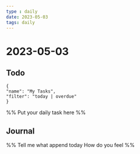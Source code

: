 ```yaml
---
type : daily
date: 2023-05-03
tags: daily
---
```


# 2023-05-03

## Todo
```todoist
{
"name": "My Tasks",
"filter": "today | overdue"
}
```
%%
Put your daily task here
%%


## Journal 
%%
Tell me what append today
How do you feel
%%